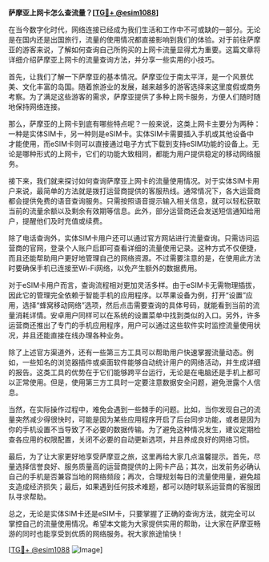 **萨摩亚上网卡怎么查流量？[[TG💪+ @esim1088](https://t.me/s/esim1088)]**

在当今数字化时代，网络连接已经成为我们生活和工作中不可或缺的一部分。无论是在国内还是出国旅行，流量的使用情况都直接影响到我们的体验。对于前往萨摩亚的游客来说，了解如何查询自己所购买的上网卡流量显得尤为重要。这篇文章将详细介绍萨摩亚上网卡的流量查询方法，并分享一些实用的小技巧。

首先，让我们了解一下萨摩亚的基本情况。萨摩亚位于南太平洋，是一个风景优美、文化丰富的岛国。随着旅游业的发展，越来越多的游客选择来这里度假或商务考察。为了满足这些游客的需求，萨摩亚提供了多种上网卡服务，方便人们随时随地保持网络连接。

那么，萨摩亚的上网卡到底有哪些特点呢？一般来说，这类上网卡主要分为两种：一种是实体SIM卡，另一种则是eSIM卡。实体SIM卡需要插入手机或其他设备中才能使用，而eSIM卡则可以直接通过电子方式下载到支持eSIM功能的设备上。无论是哪种形式的上网卡，它们的功能大致相同，都能为用户提供稳定的移动网络服务。

接下来，我们就来探讨如何查询萨摩亚上网卡的流量使用情况。对于实体SIM卡用户来说，最简单的方法就是拨打运营商提供的客服热线。通常情况下，各大运营商都会提供免费的语音查询服务。只需按照语音提示输入相关信息，就可以轻松获取当前的流量余额以及剩余有效期等信息。此外，部分运营商还会发送短信通知给用户，提醒他们及时充值或续费。

除了电话查询外，实体SIM卡用户还可以通过官方网站进行流量查询。只需访问运营商的官网，登录个人账户后即可查看详细的流量使用记录。这种方式不仅便捷，而且还能帮助用户更好地管理自己的网络资源。不过需要注意的是，在使用此方法时要确保手机已连接至Wi-Fi网络，以免产生额外的数据费用。

对于eSIM卡用户而言，查询流程相对更加灵活多样。由于eSIM卡无需物理插拔，因此它的管理完全依赖于智能手机的应用程序。以苹果设备为例，打开“设置”应用，选择“蜂窝移动网络”选项，然后点击需要查询的具体号码，就能看到当前的流量消耗详情。安卓用户同样可以在系统的设置菜单中找到类似的入口。另外，许多运营商还推出了专门的手机应用程序，用户可以通过这些软件实时监控流量使用状况，并且还能直接在线办理各种业务。

除了上述官方渠道外，还有一些第三方工具可以帮助用户快速掌握流量动态。例如，一些知名的浏览器插件或桌面软件能够自动统计用户的网络活动，并生成详细的报告。这类工具的优势在于它们能够跨平台运行，无论是在电脑还是手机上都可以正常使用。但是，使用第三方工具时一定要注意数据安全问题，避免泄露个人信息。

当然，在实际操作过程中，难免会遇到一些棘手的问题。比如，当你发现自己的流量突然减少得很快时，可能是因为某些应用程序开启了后台同步功能，或者是因为你的手机设置不当导致了不必要的数据传输。为了避免这种情况发生，建议定期检查各应用的权限配置，关闭不必要的自动更新选项，并且养成良好的网络习惯。

最后，为了让大家更好地享受萨摩亚之旅，这里再给大家几点温馨提示。首先，尽量选择信誉良好、服务质量高的运营商提供的上网卡产品；其次，出发前务必确认自己的手机是否兼容当地的网络频段；再次，合理规划每日的流量使用量，避免超支造成经济损失；最后，如果遇到任何技术难题，都可以随时联系运营商的客服团队寻求帮助。

总之，无论是实体SIM卡还是eSIM卡，只要掌握了正确的查询方法，就完全可以掌控自己的流量使用情况。希望本文能为大家提供实用的帮助，让大家在萨摩亚畅游的同时也能享受到优质的网络服务。祝大家旅途愉快！

[[TG💪+ @esim1088](https://t.me/s/esim1088) ![Image](https://i.postimg.cc/4NQfJmqS/Snipaste-2025-05-13-00-14-12.png)]